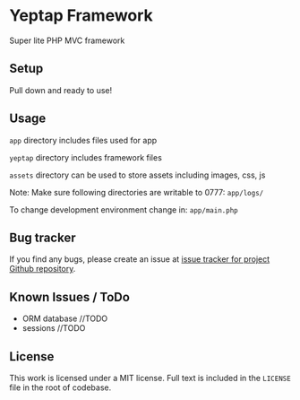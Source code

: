 # Yeptap Framework

Super lite PHP MVC framework


## Setup
Pull down and ready to use!

## Usage
`app` directory includes files used for app

`yeptap` directory includes framework files

`assets` directory can be used to store assets including images, css, js

Note: Make sure following directories are writable to 0777:
`app/logs/`

To change development environment change in:
`app/main.php`

## Bug tracker
If you find any bugs, please create an issue at [issue tracker for project Github repository](https://github.com/perminder-klair/yeptap-framework/issues).

## Known Issues / ToDo
* ORM database //TODO
* sessions //TODO

## License
This work is licensed under a MIT license. Full text is included in the `LICENSE` file in the root of codebase.